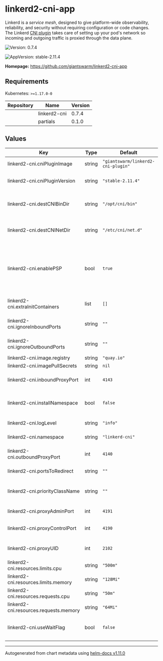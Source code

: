 # linkerd2-cni-app

Linkerd is a *service mesh*, designed to give platform-wide observability,
reliability, and security without requiring configuration or code changes. The
Linkerd [CNI plugin](https://linkerd.io/2/features/cni/) takes care of setting
up your pod's network so  incoming and outgoing traffic is proxied through the
data plane.

![Version: 0.7.4](https://img.shields.io/badge/Version-0.7.4-informational?style=flat-square)

![AppVersion: stable-2.11.4](https://img.shields.io/badge/AppVersion-stable--2.11.4-informational?style=flat-square)

**Homepage:** <https://github.com/giantswarm/linkerd2-cni-app>

## Requirements

Kubernetes: `>=1.17.0-0`

| Repository | Name | Version |
|------------|------|---------|
|  | linkerd2-cni | 0.7.4 |
|  | partials | 0.1.0 |

## Values

| Key | Type | Default | Description |
|-----|------|---------|-------------|
| linkerd2-cni.cniPluginImage | string | `"giantswarm/linkerd2-cni-plugin"` | Docker image for the CNI plugin |
| linkerd2-cni.cniPluginVersion | string | `"stable-2.11.4"` | Tag for the CNI container Docker image |
| linkerd2-cni.destCNIBinDir | string | `"/opt/cni/bin"` | Directory on the host where the CNI configuration will be placed |
| linkerd2-cni.destCNINetDir | string | `"/etc/cni/net.d"` | Directory on the host where the CNI plugin binaries reside |
| linkerd2-cni.enablePSP | bool | `true` | Add a PSP resource and bind it to the linkerd-cni ServiceAccounts. Note PSP has been deprecated since k8s v1.21 |
| linkerd2-cni.extraInitContainers | list | `[]` | Add additional initContainers to the daemonset |
| linkerd2-cni.ignoreInboundPorts | string | `""` | Default set of inbound ports to skip via iptables |
| linkerd2-cni.ignoreOutboundPorts | string | `""` | Default set of outbound ports to skip via iptables |
| linkerd2-cni.image.registry | string | `"quay.io"` |  |
| linkerd2-cni.imagePullSecrets | string | `nil` |  |
| linkerd2-cni.inboundProxyPort | int | `4143` | Inbound port for the proxy container |
| linkerd2-cni.installNamespace | bool | `false` | Whether to create the CNI plugin plane namespace or not |
| linkerd2-cni.logLevel | string | `"info"` | Log level for the CNI plugin |
| linkerd2-cni.namespace | string | `"linkerd-cni"` | CNI plugin plane namespace |
| linkerd2-cni.outboundProxyPort | int | `4140` | Outbound port for the proxy container |
| linkerd2-cni.portsToRedirect | string | `""` | Ports to redirect to proxy |
| linkerd2-cni.priorityClassName | string | `""` | Kubernetes priorityClassName for the CNI plugin's Pods |
| linkerd2-cni.proxyAdminPort | int | `4191` | Admin port for the proxy container |
| linkerd2-cni.proxyControlPort | int | `4190` | Control port for the proxy container |
| linkerd2-cni.proxyUID | int | `2102` | User id under which the proxy shall be ran |
| linkerd2-cni.resources.limits.cpu | string | `"500m"` |  |
| linkerd2-cni.resources.limits.memory | string | `"128Mi"` |  |
| linkerd2-cni.resources.requests.cpu | string | `"50m"` |  |
| linkerd2-cni.resources.requests.memory | string | `"64Mi"` |  |
| linkerd2-cni.useWaitFlag | bool | `false` | Configures the CNI plugin to use the -w flag for the iptables command |

----------------------------------------------
Autogenerated from chart metadata using [helm-docs v1.11.0](https://github.com/norwoodj/helm-docs/releases/v1.11.0)
